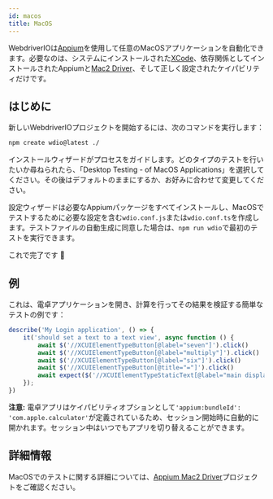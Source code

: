 ```yaml
---
id: macos
title: MacOS
---
```


WebdriverIOは[Appium](https://appium.io/)を使用して任意のMacOSアプリケーションを自動化できます。必要なのは、システムにインストールされた[XCode](https://developer.apple.com/xcode/)、依存関係としてインストールされたAppiumと[Mac2 Driver](https://github.com/appium/appium-mac2-driver)、そして正しく設定されたケイパビリティだけです。

## はじめに

新しいWebdriverIOプロジェクトを開始するには、次のコマンドを実行します：

```sh
npm create wdio@latest ./
```

インストールウィザードがプロセスをガイドします。どのタイプのテストを行いたいか尋ねられたら、「Desktop Testing - of MacOS Applications」を選択してください。その後はデフォルトのままにするか、お好みに合わせて変更してください。

設定ウィザードは必要なAppiumパッケージをすべてインストールし、MacOSでテストするために必要な設定を含む`wdio.conf.js`または`wdio.conf.ts`を作成します。テストファイルの自動生成に同意した場合は、`npm run wdio`で最初のテストを実行できます。

<CreateMacOSProjectAnimation />

これで完了です 🎉

## 例

これは、電卓アプリケーションを開き、計算を行ってその結果を検証する簡単なテストの例です：

```js
describe('My Login application', () => {
    it('should set a text to a text view', async function () {
        await $('//XCUIElementTypeButton[@label="seven"]').click()
        await $('//XCUIElementTypeButton[@label="multiply"]').click()
        await $('//XCUIElementTypeButton[@label="six"]').click()
        await $('//XCUIElementTypeButton[@title="="]').click()
        await expect($('//XCUIElementTypeStaticText[@label="main display"]')).toHaveText('42')
    });
})
```

__注意:__ 電卓アプリはケイパビリティオプションとして`'appium:bundleId': 'com.apple.calculator'`が定義されているため、セッション開始時に自動的に開かれます。セッション中はいつでもアプリを切り替えることができます。

## 詳細情報

MacOSでのテストに関する詳細については、[Appium Mac2 Driver](https://github.com/appium/appium-mac2-driver)プロジェクトをご確認ください。